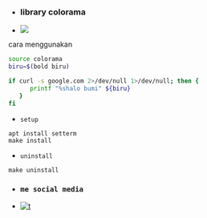 - ### library colorama

- [![](https://img.shields.io/github/issues/Bayu12345677/library_colorama)](https://youtube.com/channel/UCtu-GcxKL8kJBXpR1wfMgWg)


cara menggunakan
```bash
source colorama
biru=$(bold biru)

if curl -s google.com 2>/dev/null 1>/dev/null; then {
      printf "%shalo bumi" ${biru}
   }
fi
```

- `setup`
```
apt install setterm
make install
```

- `uninstall`

```
make uninstall
```

- ### `me social media`

- [![t](https://img.shields.io/static/v1?style=flat&logo=youtube&label=youtube&message=pejuang%20kentang&color=blue)](https://youtube.com/channel/UCtu-GcxKL8kJBXpR1wfMgWg)
